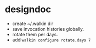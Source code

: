# designdoc
- create ~/.walkin dir
- save invocation histories globally.
- rotate them per days.
- add `walkin configure rotate.days 7`
